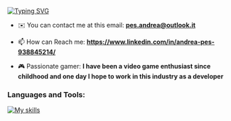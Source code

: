 [![Typing SVG](https://readme-typing-svg.demolab.com?font=Fira+Code&weight=600&size=25&pause=1000&color=17F700&background=000000&center=true&random=false&width=500&height=150&lines=Hello+World!+;My+name+is+Andrea;Welcome+to+my+readme)](https://git.io/typing-svg)

- ✉️ You can contact me at this email: **pes.andrea@outlook.it**

- 📫 How can Reach me: **https://www.linkedin.com/in/andrea-pes-938845214/**

- 🎮 Passionate gamer: **I have been a video game enthusiast since childhood and one day I hope to work in this industry as a developer**

<h3 align="left">Languages and Tools:</h3>

[![My skills](https://skillicons.dev/icons?i=js,html,css,cs,dotnet,git,github,nodejs,postman,react,redux,sass,ts,visualstudio,vscode,windows)](https://skillicons.dev)
